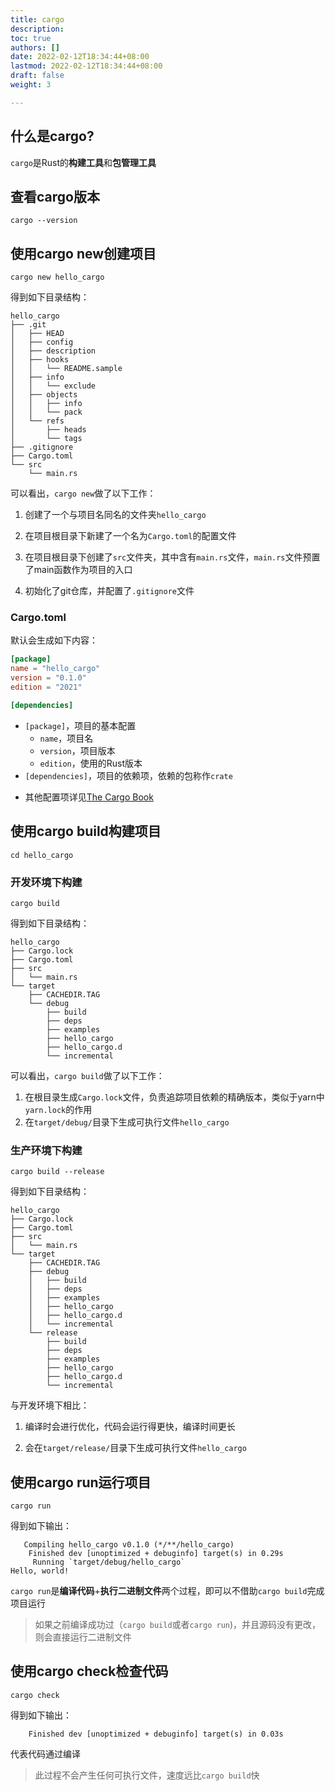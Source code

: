 ```yaml
---
title: cargo
description:
toc: true
authors: []
date: 2022-02-12T18:34:44+08:00
lastmod: 2022-02-12T18:34:44+08:00
draft: false
weight: 3

---
```


## 什么是cargo?

`cargo`是Rust的**构建工具**和**包管理工具**



## 查看cargo版本

```shell
cargo --version
```



## 使用cargo new创建项目

```shell
cargo new hello_cargo
```

得到如下目录结构：

```
hello_cargo
├── .git
│   ├── HEAD
│   ├── config
│   ├── description
│   ├── hooks
│   │   └── README.sample
│   ├── info
│   │   └── exclude
│   ├── objects
│   │   ├── info
│   │   └── pack
│   └── refs
│       ├── heads
│       └── tags
├── .gitignore
├── Cargo.toml
└── src
    └── main.rs
```

可以看出，`cargo new`做了以下工作：

1. 创建了一个与项目名同名的文件夹`hello_cargo`

2. 在项目根目录下新建了一个名为`Cargo.toml`的配置文件

3. 在项目根目录下创建了`src`文件夹，其中含有`main.rs`文件，`main.rs`文件预置了main函数作为项目的入口

4. 初始化了git仓库，并配置了`.gitignore`文件



### Cargo.toml

默认会生成如下内容：

```toml
[package]
name = "hello_cargo"
version = "0.1.0"
edition = "2021"

[dependencies]

```

* `[package]`，项目的基本配置
  + `name`，项目名
  + `version`，项目版本
  + `edition`，使用的Rust版本
* `[dependencies]`，项目的依赖项，依赖的包称作`crate`

+ 其他配置项详见[The Cargo Book](https://doc.rust-lang.org/cargo/reference/manifest.html#the-manifest-format)



## 使用cargo build构建项目

```shell
cd hello_cargo
```



### 开发环境下构建

```shell
cargo build
```

得到如下目录结构：

```
hello_cargo
├── Cargo.lock
├── Cargo.toml
├── src
│   └── main.rs
└── target
    ├── CACHEDIR.TAG
    └── debug
        ├── build
        ├── deps
        ├── examples
        ├── hello_cargo
        ├── hello_cargo.d
        └── incremental
```

可以看出，`cargo build`做了以下工作：

1. 在根目录生成`Cargo.lock`文件，负责追踪项目依赖的精确版本，类似于yarn中`yarn.lock`的作用
2. 在`target/debug/`目录下生成可执行文件`hello_cargo`



### 生产环境下构建

```shell
cargo build --release
```

得到如下目录结构：

```shell
hello_cargo
├── Cargo.lock
├── Cargo.toml
├── src
│   └── main.rs
└── target
    ├── CACHEDIR.TAG
    ├── debug
    │   ├── build
    │   ├── deps
    │   ├── examples
    │   ├── hello_cargo
    │   ├── hello_cargo.d
    │   └── incremental
    └── release
        ├── build
        ├── deps
        ├── examples
        ├── hello_cargo
        ├── hello_cargo.d
        └── incremental
```

与开发环境下相比：

1. 编译时会进行优化，代码会运行得更快，编译时间更长

2. 会在`target/release/`目录下生成可执行文件`hello_cargo`



## 使用cargo run运行项目

```shell
cargo run
```

得到如下输出：

```shell
   Compiling hello_cargo v0.1.0 (*/**/hello_cargo)
    Finished dev [unoptimized + debuginfo] target(s) in 0.29s
     Running `target/debug/hello_cargo`
Hello, world!
```

`cargo run`是**编译代码**+**执行二进制文件**两个过程，即可以不借助`cargo build`完成项目运行

> 如果之前编译成功过（`cargo build`或者`cargo run`)，并且源码没有更改，则会直接运行二进制文件



## 使用cargo check检查代码

```shell
cargo check
```

得到如下输出：

```shell
    Finished dev [unoptimized + debuginfo] target(s) in 0.03s
```

代表代码通过编译

> 此过程不会产生任何可执行文件，速度远比`cargo build`快